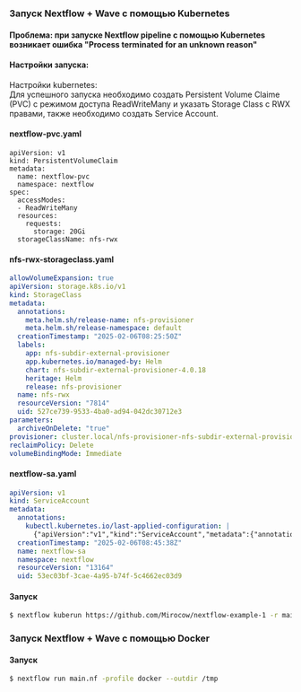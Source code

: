 ### Запуск Nextflow + Wave с помощью Kubernetes

#### Проблема: при запуске Nextflow pipeline с помощью Kubernetes возникает ошибка "Process terminated for an unknown reason"

#### Настройки запуска:

Настройки kubernetes:  
Для успешного запуска необходимо создать Persistent Volume Claime (PVC) с режимом доступа ReadWriteMany и указать Storage Class с RWX правами, также необходимо создать Service Account.

#### nextflow-pvc.yaml
```
apiVersion: v1
kind: PersistentVolumeClaim
metadata:
  name: nextflow-pvc
  namespace: nextflow
spec:
  accessModes:
  - ReadWriteMany
  resources:
    requests:
      storage: 20Gi
  storageClassName: nfs-rwx
```
#### nfs-rwx-storageclass.yaml

```yaml
allowVolumeExpansion: true
apiVersion: storage.k8s.io/v1
kind: StorageClass
metadata:
  annotations:
    meta.helm.sh/release-name: nfs-provisioner
    meta.helm.sh/release-namespace: default
  creationTimestamp: "2025-02-06T08:25:50Z"
  labels:
    app: nfs-subdir-external-provisioner
    app.kubernetes.io/managed-by: Helm
    chart: nfs-subdir-external-provisioner-4.0.18
    heritage: Helm
    release: nfs-provisioner
  name: nfs-rwx
  resourceVersion: "7814"
  uid: 527ce739-9533-4ba0-ad94-042dc30712e3
parameters:
  archiveOnDelete: "true"
provisioner: cluster.local/nfs-provisioner-nfs-subdir-external-provisioner
reclaimPolicy: Delete
volumeBindingMode: Immediate
```

#### nextflow-sa.yaml
```yaml
apiVersion: v1
kind: ServiceAccount
metadata:
  annotations:
    kubectl.kubernetes.io/last-applied-configuration: |
      {"apiVersion":"v1","kind":"ServiceAccount","metadata":{"annotations":{},"name":"nextflow-sa","namespace":"nextflow"}}
  creationTimestamp: "2025-02-06T08:45:38Z"
  name: nextflow-sa
  namespace: nextflow
  resourceVersion: "13164"
  uid: 53ec03bf-3cae-4a95-b74f-5c4662ec03d9
```

#### Запуск

```bash
$ nextflow kuberun https://github.com/Mirocow/nextflow-example-1 -r main -head-image 'nextflow/nextflow:22.10.8' -v nextflow-pvc:/mnt -profile kubernetes --outdir /tmp
```

### Запуск Nextflow + Wave с помощью Docker

#### Запуск

```bash
$ nextflow run main.nf -profile docker --outdir /tmp
```
